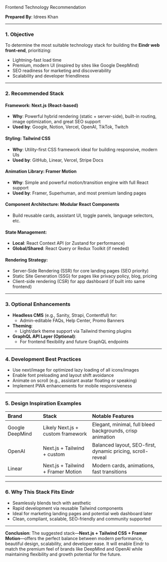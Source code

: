 ﻿<a name="_vpa72i38vxib"></a>Frontend Technology Recommendation

**Prepared By**: Idrees Khan

-----
### <a name="_d5u69zu0vxji"></a>**1. Objective**
To determine the most suitable technology stack for building the **Eindr web front-end**, prioritizing:

- Lightning-fast load time
- Premium, modern UI (inspired by sites like Google DeepMind)
- SEO readiness for marketing and discoverability
- Scalability and developer friendliness
-----
### <a name="_1t0diioo0ty4"></a>**2. Recommended Stack**
#### <a name="_5qylhrgjhszk"></a>**Framework: Next.js (React-based)**
- **Why**: Powerful hybrid rendering (static + server-side), built-in routing, image optimization, and great SEO support
- **Used by**: Google, Notion, Vercel, OpenAI, TikTok, Twitch
#### <a name="_5vwycnc2yo71"></a>**Styling: Tailwind CSS**
- **Why**: Utility-first CSS framework ideal for building responsive, modern UIs
- **Used by**: GitHub, Linear, Vercel, Stripe Docs
#### <a name="_shy8zs4egtio"></a>**Animation Library: Framer Motion**
- **Why**: Simple and powerful motion/transition engine with full React support
- **Used by**: Framer, Superhuman, and most premium landing pages
#### <a name="_j01pcbyrmvwl"></a>**Component Architecture: Modular React Components**
- Build reusable cards, assistant UI, toggle panels, language selectors, etc.
#### <a name="_ye14xodiuwl8"></a>**State Management:**
- **Local**: React Context API (or Zustand for performance)
- **Global/Shared**: React Query or Redux Toolkit (if needed)
#### <a name="_xt809ixtxxak"></a>**Rendering Strategy:**
- Server-Side Rendering (SSR) for core landing pages (SEO priority)
- Static Site Generation (SSG) for pages like privacy policy, blog, pricing
- Client-side rendering (CSR) for app dashboard (if built into same frontend)
-----
### <a name="_io71lgzicj8r"></a>**3. Optional Enhancements**
- **Headless CMS** (e.g., Sanity, Strapi, Contentful) for:
  - Admin-editable FAQs, Help Center, Promo Banners
- **Theming**:
  - Light/dark theme support via Tailwind theming plugins
- **GraphQL API Layer (Optional)**:
  - For frontend flexibility and future GraphQL endpoints
-----
### <a name="_5gbka7eayzlm"></a>**4. Development Best Practices**
- Use next/image for optimized lazy loading of all icons/images
- Enable font preloading and layout shift avoidance
- Animate on scroll (e.g., assistant avatar floating or speaking)
- Implement PWA enhancements for mobile responsiveness
-----
### <a name="_ut9p3dy9p7m5"></a>**5. Design Inspiration Examples**

|**Brand**|**Stack**|**Notable Features**|
| :- | :- | :- |
|Google DeepMind|Likely Next.js + custom framework|Elegant, minimal, full bleed backgrounds, crisp animation|
|OpenAI|Next.js + Tailwind + custom|Balanced layout, SEO-first, dynamic pricing, scroll-reveal|
|Linear|Next.js + Tailwind + Framer Motion|Modern cards, animations, fast transitions|

-----
### <a name="_ikk7zq9369ce"></a>**6. Why This Stack Fits Eindr**
- Seamlessly blends tech with aesthetic
- Rapid development via reusable Tailwind components
- Ideal for marketing landing pages and potential web dashboard later
- Clean, compliant, scalable, SEO-friendly and community supported
-----
**Conclusion**: The suggested stack—**Next.js + Tailwind CSS + Framer Motion**—offers the perfect balance between modern performance, beautiful design, scalability, and developer ease. It will enable Eindr to match the premium feel of brands like DeepMind and OpenAI while maintaining flexibility and growth potential for the future.

